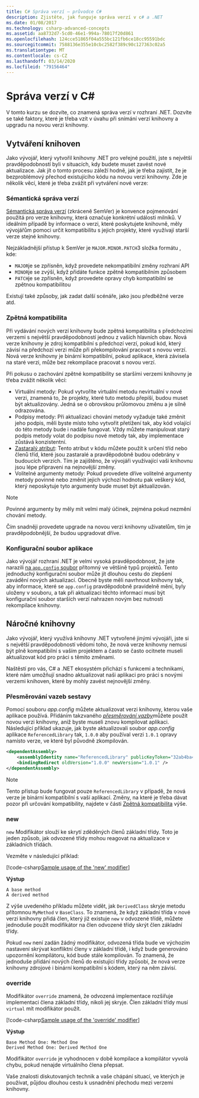 ```yaml
---
title: C# Správa verzí – průvodce C#
description: Zjistěte, jak funguje správa verzí v c# a .NET
ms.date: 01/08/2017
ms.technology: csharp-advanced-concepts
ms.assetid: aa8732d7-5cd0-46e1-994a-78017f20d861
ms.openlocfilehash: 124cce51865f04a555bc121fb6ce18cc95591bdc
ms.sourcegitcommit: 7588136e355e10cbc2582f389c90c127363c02a5
ms.translationtype: MT
ms.contentlocale: cs-CZ
ms.lasthandoff: 03/14/2020
ms.locfileid: "79156464"
---
```

# <a name="versioning-in-c"></a>Správa verzí v C\#

V tomto kurzu se dozvíte, co znamená správa verzí v rozhraní .NET. Dozvíte se také faktory, které je třeba vzít v úvahu při snímání verzí knihovny a upgradu na novou verzi knihovny.

## <a name="authoring-libraries"></a>Vytváření knihoven

Jako vývojář, který vytvořil knihovny .NET pro veřejné použití, jste s největší pravděpodobností byli v situacích, kdy budete muset zavést nové aktualizace. Jak jít o tomto procesu záleží hodně, jak je třeba zajistit, že je bezproblémový přechod existujícího kódu na novou verzi knihovny. Zde je několik věcí, které je třeba zvážit při vytváření nové verze:

### <a name="semantic-versioning"></a>Sémantická správa verzí

[Sémantická správa verzí](https://semver.org/) (zkráceně SemVer) je konvence pojmenování použitá pro verze knihovny, která označuje konkrétní události milníků.
V ideálním případě by informace o verzi, které poskytujete knihovně, měly vývojářům pomoci určit kompatibilitu s jejich projekty, které využívají starší verze stejné knihovny.

Nejzákladnější přístup k SemVer je `MAJOR.MINOR.PATCH`3 složka formátu , kde:

- `MAJOR`je se zpřísněn, když provedete nekompatibilní změny rozhraní API
- `MINOR`je se zvýší, když přidáte funkce zpětně kompatibilním způsobem
- `PATCH`je se zpřísněn, když provedete opravy chyb kompatibilní se zpětnou kompatibilitou

Existují také způsoby, jak zadat další scénáře, jako jsou předběžné verze atd.

### <a name="backwards-compatibility"></a>Zpětná kompatibilita

Při vydávání nových verzí knihovny bude zpětná kompatibilita s předchozími verzemi s největší pravděpodobností jednou z vašich hlavních obav.
Nová verze knihovny je zdroj kompatibilní s předchozí verzí, pokud kód, který závisí na předchozí verzi může při překompilování pracovat s novou verzí.
Nová verze knihovny je binární kompatibilní, pokud aplikace, která závisela na staré verzi, může bez rekompilace pracovat s novou verzí.

Při pokusu o zachování zpětné kompatibility se staršími verzemi knihovny je třeba zvážit několik věcí:

- Virtuální metody: Pokud vytvoříte virtuální metodu nevirtuální v nové verzi, znamená to, že projekty, které tuto metodu přepíší, budou muset být aktualizovány. Jedná se o obrovskou průlomovou změnu a je silně odrazována.
- Podpisy metody: Při aktualizaci chování metody vyžaduje také změnit jeho podpis, měli byste místo toho vytvořit přetížení tak, aby kód volající do této metody bude i nadále fungovat.
Vždy můžete manipulovat starý podpis metody volat do podpisu nové metody tak, aby implementace zůstává konzistentní.
- [Zastaralý atribut](programming-guide/concepts/attributes/common-attributes.md#Obsolete): Tento atribut v kódu můžete použít k určení tříd nebo členů tříd, které jsou zastaralé a pravděpodobně budou odebrány v budoucích verzích. Tím je zajištěno, že vývojáři využívající vaši knihovnu jsou lépe připraveni na nejnovější změny.
- Volitelné argumenty metody: Pokud provedete dříve volitelné argumenty metody povinné nebo změnit jejich výchozí hodnotu pak veškerý kód, který neposkytuje tyto argumenty bude muset být aktualizován.

> [!NOTE]
> Povinné argumenty by měly mít velmi malý účinek, zejména pokud nezmění chování metody.

Čím snadněji provedete upgrade na novou verzi knihovny uživatelům, tím je pravděpodobnější, že budou upgradovat dříve.

### <a name="application-configuration-file"></a>Konfigurační soubor aplikace

Jako vývojář rozhraní .NET je velmi vysoká pravděpodobnost, že jste narazili [na `app.config` soubor](../framework/configure-apps/file-schema/index.md) přítomný ve většině typů projektů.
Tento jednoduchý konfigurační soubor může jít dlouhou cestu do zlepšení zavádění nových aktualizací. Obecně byste měli navrhnout knihovny tak, aby informace, které se `app.config` pravděpodobně pravidelně mění, byly uloženy v souboru, a tak při aktualizaci těchto informací musí být konfigurační soubor starších verzí nahrazen novým bez nutnosti rekompilace knihovny.

## <a name="consuming-libraries"></a>Náročné knihovny

Jako vývojář, který využívá knihovny .NET vytvořené jinými vývojáři, jste si s největší pravděpodobností vědomi toho, že nová verze knihovny nemusí být plně kompatibilní s vaším projektem a často se často ocitnete museli aktualizovat kód pro práci s těmito změnami.

Naštěstí pro vás, C# a .NET ekosystém přichází s funkcemi a technikami, které nám umožňují snadno aktualizovat naši aplikaci pro práci s novými verzemi knihoven, které by mohly zavést nejnovější změny.

### <a name="assembly-binding-redirection"></a>Přesměrování vazeb sestavy

Pomocí souboru *app.config* můžete aktualizovat verzi knihovny, kterou vaše aplikace používá. Přidáním takzvaného [*přesměrování vazby*](../framework/configure-apps/redirect-assembly-versions.md)můžete použít novou verzi knihovny, aniž byste museli znovu kompilovat aplikaci. Následující příklad ukazuje, jak byste aktualizovali soubor *app.config* aplikace `ReferencedLibrary` tak, `1.0.0` aby používal verzi `1.0.1` opravy namísto verze, ve které byl původně zkompilován.

```xml
<dependentAssembly>
    <assemblyIdentity name="ReferencedLibrary" publicKeyToken="32ab4ba45e0a69a1" culture="en-us" />
    <bindingRedirect oldVersion="1.0.0" newVersion="1.0.1" />
</dependentAssembly>
```

> [!NOTE]
> Tento přístup bude fungovat pouze `ReferencedLibrary` v případě, že nová verze je binární kompatibilní s vaší aplikací.
> Změny, na které je třeba dávat pozor při určování kompatibility, najdete v části [Zpětná kompatibilita](#backwards-compatibility) výše.

### <a name="new"></a>new

`new` Modifikátor slouží ke skrytí zděděných členů základní třídy. Toto je jeden způsob, jak odvozené třídy mohou reagovat na aktualizace v základních třídách.

Vezměte v následující příklad:

[!code-csharp[Sample usage of the 'new' modifier](~/samples/snippets/csharp/versioning/new/Program.cs#sample)]

**Výstup**

```console
A base method
A derived method
```

Z výše uvedeného příkladu můžete vidět, jak `DerivedClass` skryje metodu přítomnou `MyMethod` v `BaseClass`.
To znamená, že když základní třída v nové verzi knihovny přidá člen, který již existuje `new` v odvozené třídě, můžete jednoduše použít modifikátor na člen odvozené třídy skrýt člen základní třídy.

Pokud `new` není zadán žádný modifikátor, odvozená třída bude ve výchozím nastavení skrývat konfliktní členy v základní třídě, i když bude generováno upozornění kompilátoru, kód bude stále kompilován. To znamená, že jednoduše přidání nových členů do existující třídy způsobí, že nová verze knihovny zdrojové i binární kompatibilní s kódem, který na něm závisí.

### <a name="override"></a>override

Modifikátor `override` znamená, že odvozená implementace rozšiřuje implementaci člena základní třídy, nikoli jej skryje. Člen základní třídy musí `virtual` mít modifikátor použít.

[!code-csharp[Sample usage of the 'override' modifier](../../samples/snippets/csharp/versioning/override/Program.cs#sample)]

**Výstup**

```console
Base Method One: Method One
Derived Method One: Derived Method One
```

Modifikátor `override` je vyhodnocen v době kompilace a kompilátor vyvolá chybu, pokud nenajde virtuálního člena přepsat.

Vaše znalosti diskutovaných technik a vaše chápání situací, ve kterých je používat, půjdou dlouhou cestu k usnadnění přechodu mezi verzemi knihovny.
